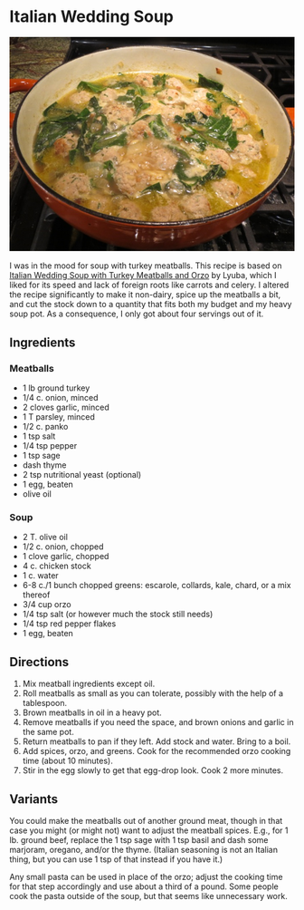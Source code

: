 # Italian Wedding Soup

![cooking](../images/wedding.jpg)

I was in the mood for soup with turkey meatballs.  This recipe is based on [Italian Wedding Soup with Turkey Meatballs and Orzo](http://www.willcookforsmiles.com/2014/09/italian-wedding-soup-turkey-meatballs-orzo.html) by Lyuba, which I liked for its speed and lack of foreign roots like carrots and celery.  I altered the recipe significantly to make it non-dairy, spice up the meatballs a bit, and cut the stock down to a quantity that fits both my budget and my heavy soup pot.  As a consequence, I only got about four servings out of it.

## Ingredients

### Meatballs

* 1 lb ground turkey
* 1/4 c. onion, minced
* 2 cloves garlic, minced
* 1 T parsley, minced
* 1/2 c. panko
* 1 tsp salt
* 1/4 tsp pepper
* 1 tsp sage
* dash thyme
* 2 tsp nutritional yeast (optional)
* 1 egg, beaten
* olive oil

### Soup

* 2 T. olive oil
* 1/2 c. onion, chopped
* 1 clove garlic, chopped
* 4 c. chicken stock
* 1 c. water
* 6-8 c./1 bunch chopped greens: escarole, collards, kale, chard, or a mix thereof 
* 3/4 cup orzo
* 1/4 tsp salt (or however much the stock still needs)
* 1/4 tsp red pepper flakes
* 1 egg, beaten


## Directions

1. Mix meatball ingredients except oil.
2. Roll meatballs as small as you can tolerate, possibly with the help of a tablespoon.
2. Brown meatballs in oil in a heavy pot.
3. Remove meatballs if you need the space, and brown onions and garlic in the same pot.
4. Return meatballs to pan if they left.  Add stock and water.  Bring to a boil.
5. Add spices, orzo, and greens.  Cook for the recommended orzo cooking time (about 10 minutes).
6. Stir in the egg slowly to get that egg-drop look.  Cook 2 more minutes.


## Variants

You could make the meatballs out of another ground meat, though in that case you might (or might not) want to adjust the meatball spices.  E.g., for 1 lb. ground beef, replace the 1 tsp sage with 1 tsp basil and dash some marjoram, oregano, and/or the thyme.  (Italian seasoning is not an Italian thing, but you can use 1 tsp of that instead if you have it.)

Any small pasta can be used in place of the orzo; adjust the cooking time for that step accordingly and use about a third of a pound.  Some people cook the pasta outside of the soup, but that seems like unnecessary work.

